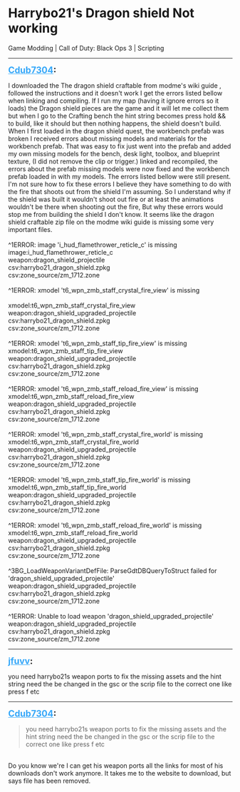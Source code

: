 # Harrybo21's Dragon shield Not working
Game Modding | Call of Duty: Black Ops 3 | Scripting

---
<strong style="font-size: 1.4em;"><span style="text-decoration: underline;text-decoration-color: #34a7f9;"><span style="color:#34a7f9;">Cdub7304</span></span>:</strong>

<p>I downloaded the The dragon shield craftable from modme&#39;s wiki guide , followed the instructions and it doesn&#39;t work I get the errors listed bellow when linking and compiling. If I run my map (having it ignore errors so it loads) the Dragon shield pieces are the game and it will let me collect them but when I go to the Crafting bench the hint string becomes press hold &amp;&amp; to build, like it should but then nothing happens, the shield doesn&#39;t build. When I first loaded in the dragon shield quest, the workbench prefab was broken I received errors about missing models and materials for the workbench prefab. That was easy to fix just went into the prefab and added my own missing models for the bench, desk light, toolbox, and blueprint texture, (I did not remove the clip or trigger.) linked and recompiled, the errors about the prefab missing models were now fixed and the workbench prefab loaded in with my models. The errors listed bellow were still present. I&#39;m not sure how to fix these errors I believe they have something to do with the fire that shoots out from the shield I&#39;m assuming. So I understand why if the shield was built it wouldn&#39;t shoot out fire or at least the animations wouldn&#39;t be there when shooting out the fire, But why these errors would stop me from building the shield I don&#39;t know. It seems like the dragon shield craftable zip file on the modme wiki guide is missing some very important files. <br /><br />^1ERROR: image &#39;i_hud_flamethrower_reticle_c&#39; is missing<br />image:i_hud_flamethrower_reticle_c<br />weapon:dragon_shield_projectile<br />csv:harrybo21_dragon_shield.zpkg<br />csv:zone_source/zm_1712.zone<br /><br />^1ERROR: xmodel &#39;t6_wpn_zmb_staff_crystal_fire_view&#39; is missing<br /><br />xmodel:t6_wpn_zmb_staff_crystal_fire_view<br />weapon:dragon_shield_upgraded_projectile<br />csv:harrybo21_dragon_shield.zpkg<br />csv:zone_source/zm_1712.zone<br /><br />^1ERROR: xmodel &#39;t6_wpn_zmb_staff_tip_fire_view&#39; is missing<br />xmodel:t6_wpn_zmb_staff_tip_fire_view<br />weapon:dragon_shield_upgraded_projectile<br />csv:harrybo21_dragon_shield.zpkg<br />csv:zone_source/zm_1712.zone<br /><br />^1ERROR: xmodel &#39;t6_wpn_zmb_staff_reload_fire_view&#39; is missing<br />xmodel:t6_wpn_zmb_staff_reload_fire_view<br />weapon:dragon_shield_upgraded_projectile<br />csv:harrybo21_dragon_shield.zpkg<br />csv:zone_source/zm_1712.zone<br /><br />^1ERROR: xmodel &#39;t6_wpn_zmb_staff_crystal_fire_world&#39; is missing<br />xmodel:t6_wpn_zmb_staff_crystal_fire_world<br />weapon:dragon_shield_upgraded_projectile<br />csv:harrybo21_dragon_shield.zpkg<br />csv:zone_source/zm_1712.zone<br /><br />^1ERROR: xmodel &#39;t6_wpn_zmb_staff_tip_fire_world&#39; is missing<br />xmodel:t6_wpn_zmb_staff_tip_fire_world<br />weapon:dragon_shield_upgraded_projectile<br />csv:harrybo21_dragon_shield.zpkg<br />csv:zone_source/zm_1712.zone<br /><br />^1ERROR: xmodel &#39;t6_wpn_zmb_staff_reload_fire_world&#39; is missing<br />xmodel:t6_wpn_zmb_staff_reload_fire_world<br />weapon:dragon_shield_upgraded_projectile<br />csv:harrybo21_dragon_shield.zpkg<br />csv:zone_source/zm_1712.zone<br /><br />^3BG_LoadWeaponVariantDefFile: ParseGdtDBQueryToStruct failed for &#39;dragon_shield_upgraded_projectile&#39;<br />weapon:dragon_shield_upgraded_projectile<br />csv:harrybo21_dragon_shield.zpkg<br />csv:zone_source/zm_1712.zone<br /><br />^1ERROR: Unable to load weapon &#39;dragon_shield_upgraded_projectile&#39;<br />weapon:dragon_shield_upgraded_projectile<br />csv:harrybo21_dragon_shield.zpkg<br />csv:zone_source/zm_1712.zone</p>

---
<strong style="font-size: 1.4em;"><span style="text-decoration: underline;text-decoration-color: #34a7f9;"><span style="color:#34a7f9;">jfuvv</span></span>:</strong>

<p>you need harrybo21s weapon ports to fix the missing assets and the hint string need the be changed in the gsc or the scrip file to the correct one like press f etc</p>

---
<strong style="font-size: 1.4em;"><span style="text-decoration: underline;text-decoration-color: #34a7f9;"><span style="color:#34a7f9;">Cdub7304</span></span>:</strong>

<p><blockquote>you need harrybo21s weapon ports to fix the missing assets and the hint string need the be changed in the gsc or the scrip file to the correct one like press f etc<br /></blockquote><br />Do you know we&#39;re I can get his weapon ports all the links for most of his downloads don&#39;t work anymore. It takes me to the website to download, but says file has been removed.</p>
